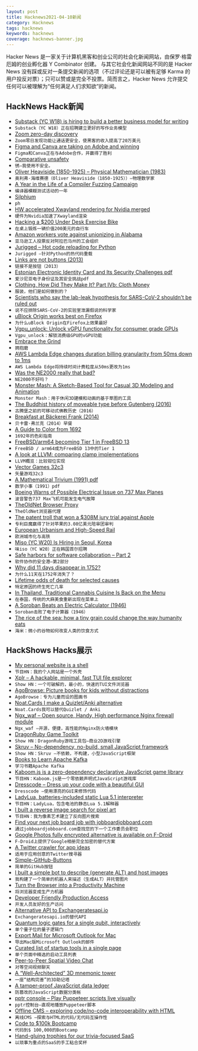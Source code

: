```yaml
---
layout: post
title: Hacknews2021-04-10新闻
category: Hacknews
tags: hacknews
keywords: hacknews
coverage: hacknews-banner.jpg
---
```


Hacker News 是一家关于计算机黑客和创业公司的社会化新闻网站，由保罗·格雷厄姆的创业孵化器 Y Combinator 创建。
与其它社会化新闻网站不同的是 Hacker News 没有踩或反对一条提交新闻的选项（不过评论还是可以被有足够 Karma 的用户投反对票）；只可以赞或是完全不投票。简而言之，Hacker News 允许提交任何可以被理解为“任何满足人们求知欲”的新闻。

## HackNews Hack新闻


- [Substack (YC W18) is hiring to build a better business model for writing](https://substack.com/jobs)
- `Substack（YC W18）正在招聘建立更好的写作业务模型`
- [Zoom zero-day discovery](https://blog.malwarebytes.com/exploits-and-vulnerabilities/2021/04/zoom-zero-day-discovery-makes-calls-safer-hackers-200000-richer/)
- `Zoom零日发现功能让通话更安全，使黑客的收入提高了20万美元`
- [Figma and Canva are taking on Adobe and winning](https://kwokchain.com/2021/02/05/atomic-concepts/)
- `Figma和Canva正在与Adobe合作，并赢得了胜利`
- [Comparative unsafety](https://flak.tedunangst.com/post/comparative-unsafety)
- `锈–我使用不安全。`
- [Oliver Heaviside (1850-1925) – Physical Mathematician (1983)](https://sci-hub.se/10.1093/teamat/2.2.55)
- `奥利弗·海维赛德（Oliver Heaviside（1850-1925））–物理数学家`
- [A Year in the Life of a Compiler Fuzzing Campaign](https://blog.trailofbits.com/2021/03/23/a-year-in-the-life-of-a-compiler-fuzzing-campaign/)
- `编译器模糊测试活动的一年`
- [Silphium](https://en.wikipedia.org/wiki/Silphium)
- `ph`
- [HW accelerated Xwayland rendering for Nvidia merged](https://gitlab.freedesktop.org/xorg/xserver/-/merge_requests/587)
- `硬件为Nvidia加速了Xwayland渲染`
- [Hacking a $200 Under Desk Exercise Bike](https://codaris.github.io/UnderDeskBike/)
- `在桌上锻炼一辆价值200美元的自行车`
- [Amazon workers vote against unionizing in Alabama](https://www.wsj.com/articles/amazon-is-ahead-in-union-vote-as-tallying-set-to-resume-11617960604)
- `亚马逊工人投票反对阿拉巴马州的工会组织`
- [Jurigged – Hot code reloading for Python](https://github.com/breuleux/jurigged)
- `Jurigged –针对Python的热代码重载`
- [Links are not buttons (2013)](https://karlgroves.com/2013/05/14/links-are-not-buttons-neither-are-divs-and-spans/)
- `链接不是按钮（2013）`
- [Estonian Electronic Identity Card and Its Security Challenges pdf](https://dspace.ut.ee/bitstream/handle/10062/71481/parsovs_arnis.pdf?sequence=1&isAllowed=y)
- `爱沙尼亚电子身份证及其安全挑战pdf`
- [Clothing, How Did They Make It? Part IVb: Cloth Money](https://acoup.blog/2021/04/09/collections-clothing-how-did-they-make-it-part-ivb-cloth-money/)
- `服装，他们是如何做到的？`
- [Scientists who say the lab-leak hypothesis for SARS-CoV-2 shouldn't be ruled out](https://www.technologyreview.com/2021/03/18/1021030/coronavirus-leak-wuhan-lab-scientists-conspiracy/)
- `说不应排除SARS-CoV-2的实验室泄漏假说的科学家`
- [uBlock Origin works best on Firefox](https://github.com/gorhill/uBlock/wiki/uBlock-Origin-works-best-on-Firefox)
- `为什么uBlock Origin在Firefox上效果最好`
- [Vgpu_unlock: Unlock vGPU functionality for consumer grade GPUs](https://github.com/DualCoder/vgpu_unlock)
- `Vgpu_unlock：解锁消费级GPU的vGPU功能`
- [Embrace the Grind](https://jacobian.org/2021/apr/7/embrace-the-grind/)
- `拥抱磨`
- [AWS Lambda Edge changes duration billing granularity from 50ms down to 1ms](https://aws.amazon.com/about-aws/whats-new/2021/03/cloudfront-lambda-at-edge-billing-granularity/)
- `AWS Lambda Edge将持续时间计费粒度从50ms更改为1ms`
- [Was the NE2000 really that bad?](http://www.os2museum.com/wp/was-the-ne2000-really-that-bad/)
- `NE2000不好吗？`
- [Monster Mash: A Sketch-Based Tool for Casual 3D Modeling and Animation](https://ai.googleblog.com/2021/04/monster-mash-sketch-based-tool-for.html)
- `Monster Mash：用于休闲3D建模和动画的基于草图的工具`
- [The Buddhist history of moveable type before Gutenberg (2016)](https://tricycle.org/magazine/buddhist-history-moveable-type/)
- `古腾堡之前的可移动式佛教历史（2016）`
- [Breakfast at Bäckerei Frank (2014)](http://travelhungry.co/blog/2014/6/21/breakfast-at-backerei-frank)
- `贝卡雷·弗兰克（2014）早餐`
- [A Guide to Color from 1692](https://www.openculture.com/2021/04/a-900-page-pre-pantone-guide-to-color-from-1692-a-complete-high-resolution-digital-scan.html)
- `1692年的色彩指南`
- [FreeBSD/arm64 becoming Tier 1 in FreeBSD 13](https://lists.freebsd.org/pipermail/freebsd-announce/2021-April/002030.html)
- `FreeBSD / arm64成为FreeBSD 13中的Tier 1`
- [A look at LLVM: comparing clamp implementations](https://secret.club/2021/04/09/std-clamp.html)
- `LLVM概览：比较钳位实现`
- [Vector Games 32c3](https://trmm.net/Vector_games_32c3/)
- `矢量游戏32c3`
- [A Mathematical Trivium (1991) pdf](https://physics.montana.edu/avorontsov/teaching/problemoftheweek/documents/Arnold-Trivium-1991.pdf)
- `数学小事（1991）pdf`
- [Boeing Warns of Possible Electrical Issue on 737 Max Planes](https://www.npr.org/2021/04/09/985764608/boeing-warns-of-possible-electrical-issue-and-airlines-ground-some-737-max-plane?t=1618003981974)
- `波音警告737 Max飞机可能发生电气故障`
- [TheOldNet Browser Proxy](http://theoldnet.com/docs/httpproxy/index.html)
- `TheOldNet浏览器代理`
- [The patent troll that won a $308M jury trial against Apple](https://www.letterspatent.org/p/meet-the-patent-troll-that-won-a)
- `专利巨魔赢得了针对苹果的3.08亿美元陪审团审判`
- [European Urbanism and High-Speed Rail](https://pedestrianobservations.com/2021/04/04/european-urbanism-and-high-speed-rail/)
- `欧洲城市化与高铁`
- [Miso (YC W20) Is Hiring in Seoul, Korea](https://boards.greenhouse.io/miso)
- `味iso（YC W20）正在韩国首尔招聘`
- [Safe harbors for software collaboration – Part 2](https://github.blog/2021-04-08-safe-harbors-for-software-collaboration-part-2/)
- `软件协作的安全港–第2部分`
- [Why did 11 days disappear in 1752?](https://www.augustachronicle.com/lifestyle/20190316/your-story-why-did-11-days-disappear-in-1752)
- `为什么11天在1752年消失了？`
- [Lifetime odds of death for selected causes](https://injuryfacts.nsc.org/all-injuries/preventable-death-overview/odds-of-dying/)
- `特定原因的终生死亡几率`
- [In Thailand, Traditional Cannabis Cuisine Is Back on the Menu](https://www.atlasobscura.com/articles/cannabis-marijuana-in-thai-food)
- `在泰国，传统的大麻美食重新出现在菜单上`
- [A Soroban Beats an Electric Calculator (1946)](https://www.historyofinformation.com/detail.php?id=1361)
- `Soroban击败了电子计算器（1946）`
- [The rice of the sea: how a tiny grain could change the way humanity eats](https://www.theguardian.com/environment/2021/apr/09/sea-rice-eelgrass-marine-grain-chef-angel-leon-marsh-climate-crisis)
- `海米：微小的谷物如何改变人类的饮食方式`


## HackShows Hacks展示

- [ My personal website is a shell](https://aava.sh)
- `节目HN：我的个人网站是一个外壳`
- [ Xplr – A hackable, minimal, fast TUI file explorer](https://github.com/sayanarijit/xplr)
- `Show HN：一个可破解的，最小的，快速的TUI文件浏览器`
- [ AgoBrowse: Picture books for kids without distractions](https://bitbucket.org/BjornErlingFloetten/agobrowse)
- `AgoBrowse：专为儿童而设的图画书`
- [ Noat.Cards I make a Quizlet/Anki alternative](https://noat.cards/blog/noatcards_2)
- `Noat.Cards我可以替代Quizlet / Anki`
- [ Ngx_waf – Open source, Handy, High performance Nginx firewall module](https://github.com/ADD-SP/ngx_waf)
- `Ngx_waf –开源，便捷，高性能的Nginx防火墙模块`
- [ DragonRuby Game Toolkit](http://dragonruby.org/toolkit/game)
- `Show HN：DragonRuby游戏工具包–商业2D游戏引擎`
- [ Skruv – No-dependency, no-build, small JavaScript framework](https://skruv.io/)
- `Show HN：Skruv –不依赖，不构建，小型JavaScript框架`
- [ Books to Learn Apache Kafka](https://1900jwatson.medium.com/the-best-books-to-learn-apache-kafka-b808f9be43d9)
- `学习书籍Apache Kafka`
- [ Kaboom.js is a zero-dependency declarative JavaScript game library](https://kaboomjs.com/)
- `节目HN：Kaboom.js是一个零依赖声明式JavaScript游戏库`
- [ Dresscode – Dress up your code with a beautiful GUI](https://github.com/pyrustic/dresscode/)
- `Dresscode –使用漂亮的GUI来修饰代码`
- [ LadyLua, batteries-included static Lua 5.1 interpreter](https://github.com/tongson/LadyLua)
- `节目HN：LadyLua，包含电池的静态Lua 5.1解释器`
- [ I built a reverse image search for pixel art](https://github.com/emnh/PixelArtSearch/blob/master/README.md)
- `节目HN：我为像素艺术建立了反向图片搜索`
- [ Find your next job board job with jobboardjobboard.com](https://jobboardjobboard.com/)
- `通过jobboardjobboard.com查找您的下一个工作委员会职位`
- [ Google Photos fully encrypted alternative is available on F-Droid](https://f-droid.org/en/packages/org.stingle.photos/)
- `F-Droid上提供了Google相册完全加密的替代方案`
- [ A Twitter crawler for app ideas](https://iwishtherewas.app/)
- `适用于应用创意的Twitter搜寻器`
- [ Simple-GitHub-Buttons](https://github.com/ChristianFJung/simple-github-buttons)
- `简单的GitHub按钮`
- [ I built a simple bot to describe (generate ALT) and host images](https://devpost.com/software/image-alt-text-generator-chatbot)
- `我构建了一个简单的机器人来描述（生成ALT）并托管图片`
- [ Turn the Browser into a Productivity Machine](https://www.deprocrastination.co/extension?ref=hn)
- `将浏览器变成生产力机器`
- [ Developer Friendly Production Access](https://cased.com)
- `开发人员友好的生产访问`
- [ Alternative API to Exchangeratesapi.io](https://www.exchangerate.host/#/)
- `Exchangeratesapi.io的替代API`
- [ Quantum logic gates for a single qubit, interactively](https://quantumflytrap.com/blog/2021/qubit-interactively)
- `单个量子位的量子逻辑门`
- [ Export Mail for Microsoft Outlook for Mac](https://exportoutlookmacmail.com/)
- `导出Mac版Microsoft Outlook的邮件`
- [ Curated list of startup tools in a single page](https://startuptoolchain.com)
- `单个页面中精选的启动工具列表`
- [ Peer-to-Peer Spatial Video Chat](https://kupla-lite.herokuapp.com/)
- `对等空间视频聊天`
- [ A “Well-Architected” 3D mnemonic tower](https://waf.fudless.xyz)
- `一座“结构完善”的3D助记塔`
- [ A tamper-proof JavaScript data ledger](https://github.com/concords/ledger)
- `防篡改的JavaScript数据分类帐`
- [ pptr console – Play Puppeteer scripts live visually](https://pptrconsole.com/?hello_hn)
- `pptr控制台–直观地播放Puppeteer脚本`
- [ Offline CMS – exploring code/no-code interoperability with HTML](https://github.com/divyenduz/offline-cms)
- `离线CMS –探索与HTML的代码/无代码互操作性`
- [ Code to $100k Bootcamp](https://codeto100k.com)
- `代码到$ 100,000的Bootcamp`
- [ Hand-gluing trophies for our trivia-focused SaaS](http://trivia.co/blog/trophies)
- `以琐事为重点的SaaS的手工粘合奖杯`

